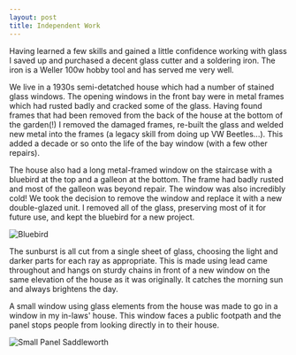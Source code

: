 ```yaml
---
layout: post
title: Independent Work
---
```


Having learned a few skills and gained a little confidence working with glass I saved up and purchased a decent glass cutter and a soldering iron. The iron is a Weller 100w hobby tool and has served me very well.

We live in a 1930s semi-detatched house which had a number of stained glass windows. The opening windows in the front bay were in metal frames which had rusted badly and cracked some of the glass. Having found frames that had been removed from the back of the house at the bottom of the garden(!) I removed the damaged frames, re-built the glass and welded new metal into the frames  (a legacy skill from doing up VW Beetles...). This added a decade or so onto the life of the bay window (with a few other repairs). 

The house also had a long metal-framed window on the staircase with a bluebird at the top and a galleon at the bottom. The frame had badly rusted and most of the galleon was beyond repair. The window was also incredibly cold! We took the decision to remove the window and replace it with a new double-glazed unit. I removed all of the glass, preserving most of it for future use, and kept the bluebird for a new project.

![Bluebird](https://lh3.googleusercontent.com/jWZ6UUI8-bXtV--2SdrfWgsq0bcXIdQ3aGKgFpm3d3R5XbQd5TnUb9Qh140RiamsKaChE3qUBD88L-1BV9txJIl2m-SUD3w0DAFr1mAm70SbjQBhOrcnPHAVGQeOyTa933MIjSyA1jNfCIPk9eeGlGX7M0xYE6vyELUBNKeZR3ykso7lJyg35bWEkaUA0qxJBjSNJUIecBS41_mM74hWpKUl_lf2AVxAefSpEbJpQMw2fLIeFU2mtmPtbEPxusSqj7HVLSEbJ-0S9C95pdUTQ7oItXwgvdak7u8zjRZ3lL39E_0Oz1k6F52a_o_wGXquIcs1_1UakK-oMvRrvnj7I9KZFHIeoc_NQ6s1BRl0E-Fob2RoW7t3TBhQ_Fsy4x0McpYamPDjhZFGaXdDo4HQsqdwR5RsQh2s7bdRUOF0geKukAP2SW_lGzCSdBlxLT6N1rsxTOhCL-HNoNiEpD35h9mbBlmalBqiviAoh_ovYGgfMlm8-2WOhFKCBS289T7tiSuzlmAT6tvicxDclcsdH53wQnWWUu8wIkVdf_s_nRCY-qnObrYYTl9lljy-j4O4rbfUeqvJHwjYpRTVrJs8cVVwlARsHzUzwFjSwSD9WDRs-mzf17eMRKtS50KCmCcqnTAiq8b-2Xo54bMFuiYL8K-GqkNybb2Z9rjy5V4-YUD8RYY8OxGbFhD-TAHw=w667-h657-no?authuser=0)

The sunburst is all cut from a single sheet of glass, choosing the light and darker parts for each ray as appropriate. This is made using lead came throughout and hangs on sturdy chains in front of a new window on the same elevation of the house as it was originally. It catches the morning sun and always brightens the day.

A small window using glass elements from the house was made to go in a window in my in-laws' house. This window faces a public footpath and the panel stops people from looking directly in to their house.

![Small Panel Saddleworth](https://lh3.googleusercontent.com/VW9Ct4kbCdibGUq9ZJzOa__FWM7DIO9noFh7DN5erTXUCHwvQ5aPrgT1tnSGnnCg1NFW69X65Y7oD-7TQrzyz4w7JRUw0OhKY0NCimiWFgekuS_p9IAS9f8eqybgjqSW9Qb8ZVEvkWHxoz-qM_oEn5Az2sFtATNr2KXh_1DQrGAagglZCRLDDa8v-nbQOfc43wlBtXGPGzz86-g-7E_rwJUbD7i1Utq-CpnWoUKS_5OORxqs1II0rkkhd82lZ-bfRKOCE0hq2lqh2I7AQz2NyL7CJg5HzWRffGWRK3q9ih73DivEtjx19TDD_azU7Ye2yQTqdJFgpqASYxByYwu6DjADB3pRmhUypcYRV8N0DKGei8YEFV0NGwQ4fSKSuy5GSWCnl-6bl00fnTBG3gj5c_UnboQikpAxu4d2nI1cvQ0MfHDYXXjnuPaWfuhGcnuwLmfB0Nr-gouIGI6dPsYoeWWqDt7JtF2jrOEUqu6IYsHbCIObyFS5pHe2SRbBVaNIDEYfVmvoaAarX4ou3S2V7D8z7FEaS33QunLBYyLLnKGlCwMDfcF3mTjNvXECY_qWId7PoxzYNqSLBTY6BXFuGIldjdUf3ZcVrgE7-W_22KKep7YQOzSwKpi2TcVKlrWXBYyZcpllIfFBGXuqISKEccPDTb6ompydpVzBBF7TL0BaeCzLC-nVpa6sf29g=w876-h657-no?authuser=0)
